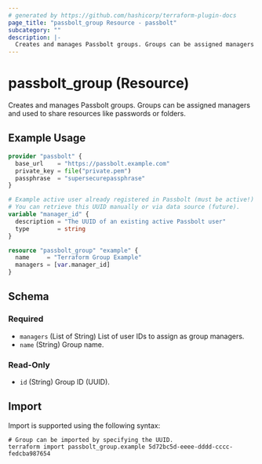 ```yaml
---
# generated by https://github.com/hashicorp/terraform-plugin-docs
page_title: "passbolt_group Resource - passbolt"
subcategory: ""
description: |-
  Creates and manages Passbolt groups. Groups can be assigned managers and used to share resources like passwords or folders.
---
```


# passbolt_group (Resource)

Creates and manages Passbolt groups. Groups can be assigned managers and used to share resources like passwords or folders.

## Example Usage

```terraform
provider "passbolt" {
  base_url    = "https://passbolt.example.com"
  private_key = file("private.pem")
  passphrase  = "supersecurepassphrase"
}

# Example active user already registered in Passbolt (must be active!)
# You can retrieve this UUID manually or via data source (future).
variable "manager_id" {
  description = "The UUID of an existing active Passbolt user"
  type        = string
}

resource "passbolt_group" "example" {
  name     = "Terraform Group Example"
  managers = [var.manager_id]
}
```

<!-- schema generated by tfplugindocs -->
## Schema

### Required

- `managers` (List of String) List of user IDs to assign as group managers.
- `name` (String) Group name.

### Read-Only

- `id` (String) Group ID (UUID).

## Import

Import is supported using the following syntax:

```shell
# Group can be imported by specifying the UUID.
terraform import passbolt_group.example 5d72bc5d-eeee-dddd-cccc-fedcba987654
```
